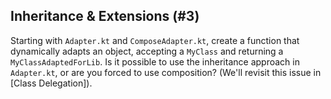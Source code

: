 ## Inheritance & Extensions (#3)

Starting with `Adapter.kt` and `ComposeAdapter.kt`, create a function that
dynamically adapts an object, accepting a `MyClass` and returning a
`MyClassAdaptedForLib`. Is it possible to use the inheritance approach in
`Adapter.kt`, or are you forced to use composition? (We'll revisit this issue
in [Class Delegation]).